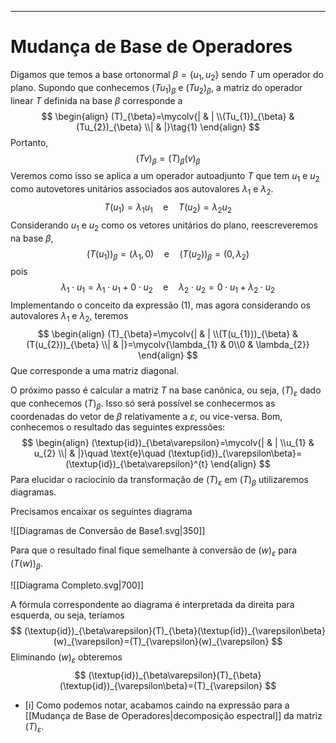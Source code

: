 ---
$\newcommand\mycolv[1]{\begin{bmatrix}#1\end{bmatrix}}$
# Mudança de Base de Operadores

Digamos que temos a base ortonormal $\beta=\{u_{1},u_{2}\}$ sendo $T$ um operador do plano. Supondo que conhecemos $(Tu_{1})_{\beta}$ e $(Tu_{2})_{\beta}$, a matriz do operador linear $T$ definida na base $\beta$ corresponde a
$$
\begin{align}
(T)_{\beta}=\mycolv{| & | \\(Tu_{1})_{\beta} & (Tu_{2})_{\beta} \\| & |}\tag{1}
\end{align}
$$
Portanto,
$$
(Tv)_{\beta}=(T)_{\beta}(v)_{\beta}
$$
Veremos como isso se aplica a um operador autoadjunto $T$ que tem $u_{1}$ e $u_{2}$ como autovetores unitários associados aos autovalores $\lambda_{1}$ e $\lambda_{2}$.
$$
T(u_{1})=\lambda_{1}u_{1}\quad \text{e} \quad T(u_{2})=\lambda_{2}u_{2}
$$
Considerando $u_{1}$ e $u_{2}$ como os vetores unitários do plano, reescreveremos na base $\beta$,
$$
(T(u_{1}))_{\beta}=(\lambda_{1},0)\quad \text{e}\quad (T(u_{2}))_{\beta}=(0,\lambda_{2})
$$
pois
$$
\lambda_{1}\cdot u_{1}=\lambda_{1}\cdot u_{1}+0\cdot u_{2}\quad \text{e}\quad \lambda_{2}\cdot u_{2}=0\cdot u_{1}+\lambda_{2}\cdot u_{2}
$$
Implementando o conceito da expressão $(1)$, mas agora considerando os autovalores $\lambda_{1}$ e $\lambda_{2}$, teremos
$$
\begin{align}
(T)_{\beta}=\mycolv{| & | \\(T(u_{1}))_{\beta} & (T(u_{2}))_{\beta} \\| & |}=\mycolv{\lambda_{1} & 0\\0 & \lambda_{2}}
\end{align}
$$
Que corresponde a uma matriz diagonal.

O próximo passo é calcular a matriz $T$ na base canônica, ou seja, $(T)_{\varepsilon}$ dado que conhecemos $(T)_{\beta}$. Isso só será possível se conhecermos as coordenadas do vetor de $\beta$ relativamente a $\varepsilon$, ou vice-versa. Bom, conhecemos o resultado das seguintes expressões:
$$
\begin{align}
(\textup{id})_{\beta\varepsilon}=\mycolv{| & | \\u_{1} & u_{2} \\| & |}\quad \text{e}\quad (\textup{id})_{\varepsilon\beta}=(\textup{id})_{\beta\varepsilon}^{t}  
\end{align}
$$
Para elucidar o raciocínio da transformação de $(T)_{\varepsilon}$ em $(T)_{\beta}$ utilizaremos diagramas.

Precisamos encaixar os seguintes diagrama

![[Diagramas de Conversão de Base1.svg|350]]

Para que o resultado final fique semelhante à conversão de $(w)_{\varepsilon}$ para $(T(w))_{\beta}$.

![[Diagrama Completo.svg|700]]

A fórmula correspondente ao diagrama é interpretada da direita para esquerda, ou seja, teríamos
$$
(\textup{id})_{\beta\varepsilon}(T)_{\beta}(\textup{id})_{\varepsilon\beta}(w)_{\varepsilon}=(T)_{\varepsilon}(w)_{\varepsilon}
$$
Eliminando $(w)_{\varepsilon}$ obteremos
$$
(\textup{id})_{\beta\varepsilon}(T)_{\beta}(\textup{id})_{\varepsilon\beta}=(T)_{\varepsilon}
$$
- [i] Como podemos notar, acabamos caindo na expressão para a [[Mudança de Base de Operadores|decomposição espectral]] da matriz $(T)_{\varepsilon}$.